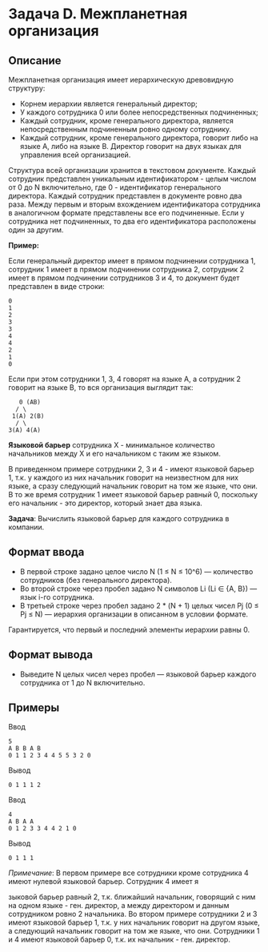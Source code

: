 # Задача D. Межпланетная организация

## Описание
Межпланетная организация имеет иерархическую древовидную структуру:
- Корнем иерархии является генеральный директор;
- У каждого сотрудника 0 или более непосредственных подчиненных;
- Каждый сотрудник, кроме генерального директора, является непосредственным подчиненным ровно одному сотруднику.
- Каждый сотрудник, кроме генерального директора, говорит либо на языке A, либо на языке B. Директор говорит на двух языках для управления всей организацией.

Структура всей организации хранится в текстовом документе. Каждый сотрудник представлен уникальным идентификатором - целым числом от 0 до N включительно, где 0 - идентификатор генерального директора.
Каждый сотрудник представлен в документе ровно два раза. Между первым и вторым вхождением идентификатора сотрудника в аналогичном формате представлены все его подчиненные.
Если у сотрудника нет подчиненных, то два его идентификатора расположены один за другим.

**Пример:**

Если генеральный директор имеет в прямом подчинении сотрудника 1, сотрудник 1 имеет в прямом подчинении сотрудника 2, сотрудник 2 имеет в прямом подчинении сотрудников 3 и 4, то документ будет представлен в виде строки:

```
0
1
2
3
3
4
4
2
1
0
```

Если при этом сотрудники 1, 3, 4 говорят на языке A, а сотрудник 2 говорит на языке B, то вся организация выглядит так:

```
   0 (AB)
  / \
 1(A) 2(B)
  / \
3(A) 4(A)
```

**Языковой барьер** сотрудника X - минимальное количество начальников между X и его начальником с таким же языком.

В приведенном примере сотрудники 2, 3 и 4 - имеют языковой барьер 1, т.к. у каждого из них начальник говорит на неизвестном для них языке, а сразу следующий начальник говорит на том же языке, что они. В то же время сотрудник 1 имеет языковой барьер равный 0, поскольку его начальник - это директор, который знает два языка.

**Задача**: Вычислить языковой барьер для каждого сотрудника в компании.

## Формат ввода
- В первой строке задано целое число N (1 ≤ N ≤ 10^6) — количество сотрудников (без генерального директора).
- Во второй строке через пробел задано N символов Li (Li ∈ {A, B}) — язык i-го сотрудника.
- В третьей строке через пробел задано 2 * (N + 1) целых чисел Pj (0 ≤ Pj ≤ N) — иерархия организации в описанном в условии формате.

Гарантируется, что первый и последний элементы иерархии равны 0.

## Формат вывода
- Выведите N целых чисел через пробел — языковой барьер каждого сотрудника от 1 до N включительно.

## Примеры

Ввод
```
5
A B B A B
0 1 1 2 3 4 4 5 5 3 2 0
```

Вывод
```
0 1 1 1 2
```

Ввод
```
4
A B A A
0 1 2 3 3 4 4 2 1 0
```

Вывод
```
0 1 1 1
```

*Примечание*: В первом примере все сотрудники кроме сотрудника 4 имеют нулевой языковой барьер. Сотрудник 4 имеет я

зыковой барьер равный 2, т.к. ближайший начальник, говорящий с ним на одном языке - ген. директор, а между директором и данным сотрудником ровно 2 начальника. Во втором примере сотрудники 2 и 3 имеют языковой барьер 1, т.к. у них начальник говорит на другом языке, а следующий начальник говорит на том же языке, что они. Сотрудники 1 и 4 имеют языковой барьер 0, т.к. их начальник - ген. директор.
